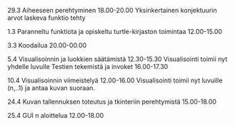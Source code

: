 29.3 Aiheeseen perehtyminen 18.00-20.00
Yksinkertainen konjektuurin arvot laskeva funktio tehty

1.3 Paranneltu funktiota ja opiskeltu turtle-kirjaston toimintaa 12.00-15.00

3.3 Koodailua 20.00-00.00

5.4 Visualisoinnin ja luokkien säätämistä 12.30-15.30
Visualisointi toimii nyt  yhdelle luvulle
Testien tekemistä ja invoket 16.00-17.30

10.4 Visualisoinnin viimeistelyä 12.00-16.00
Visualisointi toimii nyt luvuille (n,..1) ja antaa kuvan suoraan.

24.4 Kuvan tallennuksen toteutus  ja tkinteriin perehtymistä 15.00-18.00

25.4 GUI n aloittelua 12.00-18.00
